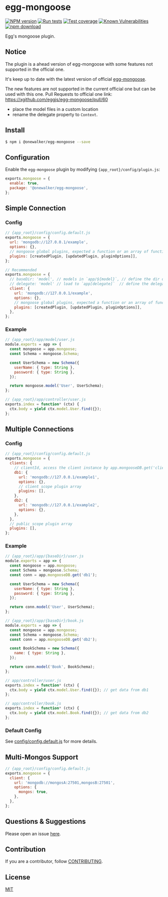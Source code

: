 # egg-mongoose

[![NPM version][npm-image]][npm-url]
[![Run tests](https://github.com/eggjs/egg-mongoose/actions/workflows/autoUnitTest.yml/badge.svg)](https://github.com/oneWalker/egg-mongoose/actions/workflows/autoUnitTest.yml)
[![Test coverage][codecov-image]][codecov-url]
[![Known Vulnerabilities][snyk-image]][snyk-url]
[![npm download][download-image]][download-url]

[npm-image]: https://img.shields.io/npm/v/@onewalker/egg-mongoose.svg?style=flat-square
[npm-url]: https://www.npmjs.com/package/@onewalker/egg-mongoose
[codecov-image]: https://img.shields.io/codecov/c/github/oneWalker/egg-mongoose.svg?style=flat-square
[codecov-url]: https://app.codecov.io/github/oneWalker/egg-mongoose?branch=cur-publish-dev
[snyk-image]: https://snyk.io/test/npm/egg-mongoose/badge.svg?style=flat-square
[snyk-url]: https://snyk.io/test/npm/egg-mongoose
[download-image]: https://img.shields.io/npm/dm/@onewalker/egg-mongoose.svg?style=flat-square
[download-url]: https://www.npmjs.com/package/@onewalker/egg-mongoose


Egg's mongoose plugin.

## Notice
The plugin is a ahead version of egg-mongoose with some features not supported in the official one.

It's keep up to date with the latest version of official [egg-mongoose](https://github.com/eggjs/egg-mongoose).

The new features are not supported in the current official one but can be used with this one. Pull Requests to official one link: https://xgithub.com/eggjs/egg-mongoose/pull/60 

- place the model files in a custom location
- rename the delegate property to `Context`. 


## Install

```bash
$ npm i @onewalker/egg-mongoose --save
```

## Configuration

Enable the `egg-mongoose` plugin by modifying `{app_root}/config/plugin.js`:

```js
exports.mongoose = {
  enable: true,
  package: '@onewalker/egg-mongoose',
};
```

## Simple Connection

### Config

```js
// {app_root}/config/config.default.js
exports.mongoose = {
  url: 'mongodb://127.0.0.1/example',
  options: {},
  // mongoose global plugins, expected a function or an array of function and options
  plugins: [createdPlugin, [updatedPlugin, pluginOptions]],
};

// Recommended
exports.mongoose = {
  // baseDir: 'model', // models in `app/${model}`, // define the dir of model
  // delegate: 'model' // load to `app[delegate]`  // define the delegate
  client: {
    url: 'mongodb://127.0.0.1/example',
    options: {},
    // mongoose global plugins, expected a function or an array of function and options
    plugins: [createdPlugin, [updatedPlugin, pluginOptions]],
  },
};
```

### Example

```js
// {app_root}/app/model/user.js
module.exports = app => {
  const mongoose = app.mongoose;
  const Schema = mongoose.Schema;

  const UserSchema = new Schema({
    userName: { type: String },
    password: { type: String },
  });

  return mongoose.model('User', UserSchema);
};

// {app_root}/app/controller/user.js
exports.index = function* (ctx) {
  ctx.body = yield ctx.model.User.find({});
};
```

## Multiple Connections

### Config

```js
// {app_root}/config/config.default.js
exports.mongoose = {
  clients: {
    // clientId, access the client instance by app.mongooseDB.get('clientId')
    db1: {
      url: 'mongodb://127.0.0.1/example1',
      options: {},
      // client scope plugin array
      plugins: [],
    },
    db2: {
      url: 'mongodb://127.0.0.1/example2',
      options: {},
    },
  },
  // public scope plugin array
  plugins: [],
};
```

### Example

```js
// {app_root}/app/{baseDir}/user.js
module.exports = app => {
  const mongoose = app.mongoose;
  const Schema = mongoose.Schema;
  const conn = app.mongooseDB.get('db1');

  const UserSchema = new Schema({
    userName: { type: String },
    password: { type: String },
  });

  return conn.model('User', UserSchema);
};

// {app_root}/app/{baseDir}/book.js
module.exports = app => {
  const mongoose = app.mongoose;
  const Schema = mongoose.Schema;
  const conn = app.mongooseDB.get('db2');

  const BookSchema = new Schema({
    name: { type: String },
  });

  return conn.model('Book', BookSchema);
};

// app/controller/user.js
exports.index = function* (ctx) {
  ctx.body = yield ctx.model.User.find({}); // get data from db1
};

// app/controller/book.js
exports.index = function* (ctx) {
  ctx.body = yield ctx.model.Book.find({}); // get data from db2
};
```

### Default Config

See [config/config.default.js](config/config.default.js) for more details.

## Multi-Mongos Support

```js
// {app_root}/config/config.default.js
exports.mongoose = {
  client: {
    url: 'mongodb://mongosA:27501,mongosB:27501',
    options: {
      mongos: true,
    },
  },
};
```

## Questions & Suggestions

Please open an issue [here](https://github.com/oneWalker/egg-mongoose/issues).

## Contribution

If you are a contributor, follow [CONTRIBUTING](https://eggjs.org/zh-cn/contributing.html).

## License

[MIT](LICENSE)

